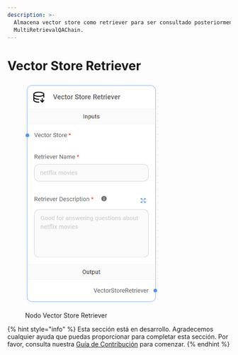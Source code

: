 ```yaml
---
description: >-
  Almacena vector store como retriever para ser consultado posteriormente por
  MultiRetrievalQAChain.
---
```


# Vector Store Retriever

<figure><img src="../../../../.gitbook/assets/image (148).png" alt="" width="301"><figcaption><p>Nodo Vector Store Retriever</p></figcaption></figure>

{% hint style="info" %}
Esta sección está en desarrollo. Agradecemos cualquier ayuda que puedas proporcionar para completar esta sección. Por favor, consulta nuestra [Guía de Contribución](../../../../contributing/) para comenzar.
{% endhint %}
